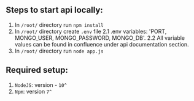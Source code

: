 ## Steps to start api locally:

1. In `/root/` directory run `npm install`
2. In `/root/` directory create `.env` file
   2.1 .env variables: 'PORT, MONGO_USER, MONGO_PASSWORD, MONGO_DB'.
   2.2 All variable values can be found in confluence under api documentation section.
3. In `/root/` directory run `node app.js`

## Required setup:

1. `NodeJS`: version - `10^`
2. `Npm`: version `7^`
